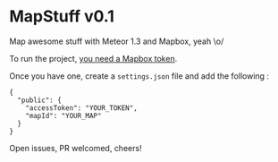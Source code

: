 # MapStuff v0.1
Map awesome stuff with Meteor 1.3 and Mapbox, yeah \o/

To run the project, [you need a Mapbox token](https://www.mapbox.com/).

Once you have one, create a `settings.json` file and add the following :
```
{
  "public": {
    "accessToken": "YOUR_TOKEN",
    "mapId": "YOUR_MAP"
  }
}
```

Open issues, PR welcomed, cheers!
